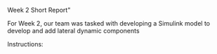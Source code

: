 Week 2 Short Report"

For Week 2, our team was tasked with developing a Simulink model to develop and add lateral dynamic components 

Instructions:


